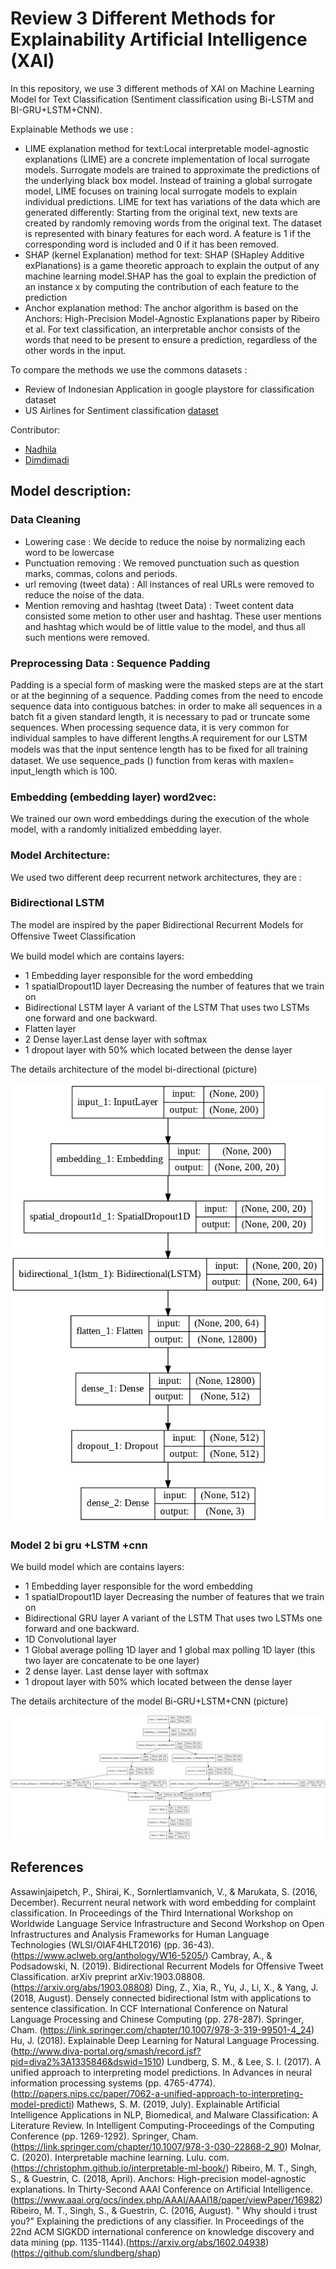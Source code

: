 # Review 3 Different Methods for Explainability Artificial Intelligence (XAI)

In this repository, we use 3 different methods of XAI on Machine Learning Model for Text Classification (Sentiment classification using Bi-LSTM and BI-GRU+LSTM+CNN). 

Explainable Methods we use :

* LIME explanation method for text:Local interpretable model-agnostic explanations (LIME) are a concrete implementation of local surrogate models. Surrogate models are trained to approximate the predictions of the underlying black box model. Instead of training a global surrogate model, LIME focuses on training local surrogate models to explain individual predictions. LIME for text has variations of the data which are generated differently: Starting from the original text, new texts are created by randomly removing words from the original text. The dataset is represented with binary features for each word. A feature is 1 if the corresponding word is included and 0 if it has been removed.
* SHAP (kernel Explanation) method for text: SHAP (SHapley Additive exPlanations) is a game theoretic approach to explain the output of any machine learning model.SHAP has the goal to explain the prediction of an instance x by computing the contribution of each feature to the prediction
* Anchor explanation method: The anchor algorithm is based on the Anchors: High-Precision Model-Agnostic Explanations paper by Ribeiro et al. For text classification, an interpretable anchor consists of the words that need to be present to ensure a prediction, regardless of the other words in the input.

To compare the methods we use the commons datasets :

* Review of Indonesian Application in google playstore for classification dataset 
* US Airlines for Sentiment classification [dataset](https://www.kaggle.com/crowdflower/twitter-airline-sentiment)


Contributor:
* [Nadhila](https://github.com/Nadhila)
* [Dimdimadi](https://github.com/dimdimadi)


## Model description:

### Data Cleaning

* Lowering case :  We decide to reduce the noise by normalizing each word to be lowercase
*	Punctuation removing : We removed punctuation such as question marks, commas, colons and periods.
* url removing (tweet data) : All instances of real URLs were removed to reduce the noise of the data.
*	Mention removing  and hashtag (tweet Data) : Tweet content data consisted some metion to other user and hashtag. These user mentions and hashtag which would be of little value to the model, and thus all such mentions were removed.

### Preprocessing Data : Sequence Padding 


  Padding is a special form of masking were the masked steps are at the start or at the beginning of a sequence. Padding comes from the need to encode sequence data into contiguous batches: in order to make all sequences in a batch fit a given standard length, it is necessary to pad or truncate some sequences.
When processing sequence data, it is very common for individual samples to have different lengths.A requirement for our LSTM models was that the input sentence length has to be ﬁxed for all training dataset. We use sequence_pads () function from keras with maxlen= input_length which is 100. 


### Embedding (embedding layer) word2vec:

  We trained our own word embeddings during the execution of the whole model, with a randomly initialized embedding layer.

### Model Architecture:

We used two different deep recurrent network architectures, they are :

### Bidirectional LSTM 
The model are inspired by the paper Bidirectional Recurrent Models for Offensive Tweet Classiﬁcation

We build model which are contains layers:
-	1 Embedding layer responsible for the word embedding
-	1 spatialDropout1D layer Decreasing the number of features that we train on
-	Bidirectional LSTM layer A variant of the LSTM That uses two LSTMs one forward and one backward.
- Flatten layer
-	2 Dense layer.Last dense layer with softmax
-	1 dropout layer with 50% which located between the dense layer 

The details architecture of the model bi-directional (picture)

![Alt text](https://github.com/Nadhila/Explainble-AI/blob/master/bi-LSTM-model.png "Bi-LSTM Model")


### Model 2 bi gru +LSTM +cnn

We build model which are contains layers:
-	1 Embedding layer responsible for the word embedding
-	1 spatialDropout1D layer Decreasing the number of features that we train on
-	Bidirectional GRU layer A variant of the LSTM That uses two LSTMs one forward and one backward.
-	1D Convolutional layer
-	1 Global average polling 1D layer and 1 global max polling 1D layer  (this two layer are concatenate to be one layer) 
-	2 dense layer. Last dense layer with softmax
-	1 dropout layer with 50% which located between the dense layer


The details architecture of the model Bi-GRU+LSTM+CNN (picture)


![Alt text](https://github.com/Nadhila/Explainble-AI/blob/master/bi-GRU-LSTM-CNN.png "Bi-GRU+LSTM+CNN Model")


## References
Assawinjaipetch, P., Shirai, K., Sornlertlamvanich, V., & Marukata, S. (2016, December). Recurrent neural network with word embedding for complaint classification. In Proceedings of the Third International Workshop on Worldwide Language Service Infrastructure and Second Workshop on Open Infrastructures and Analysis Frameworks for Human Language Technologies (WLSI/OIAF4HLT2016) (pp. 36-43).(https://www.aclweb.org/anthology/W16-5205/)
Cambray, A., & Podsadowski, N. (2019). Bidirectional Recurrent Models for Offensive Tweet Classification. arXiv preprint arXiv:1903.08808. (https://arxiv.org/abs/1903.08808)
Ding, Z., Xia, R., Yu, J., Li, X., & Yang, J. (2018, August). Densely connected bidirectional lstm with applications to sentence classification. In CCF International Conference on Natural Language Processing and Chinese Computing (pp. 278-287). Springer, Cham. (https://link.springer.com/chapter/10.1007/978-3-319-99501-4_24)
Hu, J. (2018). Explainable Deep Learning for Natural Language Processing. (http://www.diva-portal.org/smash/record.jsf?pid=diva2%3A1335846&dswid=1510)
Lundberg, S. M., & Lee, S. I. (2017). A unified approach to interpreting model predictions. In Advances in neural information processing systems (pp. 4765-4774). (http://papers.nips.cc/paper/7062-a-unified-approach-to-interpreting-model-predicti)
Mathews, S. M. (2019, July). Explainable Artificial Intelligence Applications in NLP, Biomedical, and Malware Classification: A Literature Review. In Intelligent Computing-Proceedings of the Computing Conference (pp. 1269-1292). Springer, Cham.(https://link.springer.com/chapter/10.1007/978-3-030-22868-2_90)
Molnar, C. (2020). Interpretable machine learning. Lulu. com.(https://christophm.github.io/interpretable-ml-book/)
Ribeiro, M. T., Singh, S., & Guestrin, C. (2018, April). Anchors: High-precision model-agnostic explanations. In Thirty-Second AAAI Conference on Artificial Intelligence.(https://www.aaai.org/ocs/index.php/AAAI/AAAI18/paper/viewPaper/16982)
Ribeiro, M. T., Singh, S., & Guestrin, C. (2016, August). " Why should i trust you?" Explaining the predictions of any classifier. In Proceedings of the 22nd ACM SIGKDD international conference on knowledge discovery and data mining (pp. 1135-1144).(https://arxiv.org/abs/1602.04938)
(https://github.com/slundberg/shap)


